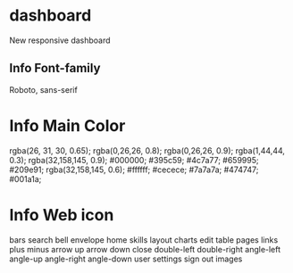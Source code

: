 # dashboard

New responsive dashboard 

## Info Font-family

Roboto, sans-serif

# Info Main Color

rgba(26, 31, 30, 0.65);
rgba(0,26,26, 0.8);
rgba(0,26,26, 0.9);
rgba(1,44,44, 0.3);
rgba(32,158,145, 0.9);
#000000;
#395c59;
#4c7a77;
#659995;
#209e91;
rgba(32,158,145, 0.6);
#ffffff;
#cecece;
#7a7a7a;
#474747;
#001a1a;

# Info Web icon 

<i class="fas fa-bars"></i> bars
<i class="fas fa-search"></i> search
<i class="far fa-bell"></i> bell
<i class="far fa-envelope"></i> envelope
<i class="fas fa-home"></i> home
<i class="fas fa-user-cog"></i> skills
<i class="far fa-clone"></i> layout
<i class="far fa-chart-bar"></i> charts
<i class="far fa-edit"></i> edit
<i class="fas fa-table"></i> table
<i class="far fa-file"></i> pages
<i class="fas fa-link"></i> links
<i class="fas fa-plus"></i> plus
<i class="fas fa-minus"></i> minus
<i class="fas fa-long-arrow-alt-up"></i> arrow up
<i class="fas fa-long-arrow-alt-down"></i> arrow down
<i class="fas fa-times"></i> close
<i class="fas fa-angle-double-left"></i> double-left
<i class="fas fa-angle-double-right"></i> double-right
<i class="fas fa-angle-left"></i>  angle-left
<i class="fas fa-angle-up"></i> angle-up
<i class="fas fa-angle-right"></i> angle-right
<i class="fas fa-angle-down"></i> angle-down
<i class="fas fa-user"></i> user
<i class="fas fa-cog"></i> settings
<i class="fas fa-sign-out-alt"></i> sign out
<i class="far fa-images"></i> images
